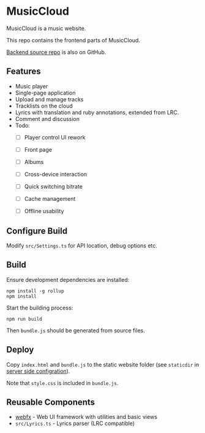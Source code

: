 # MusicCloud

MusicCloud is a music website.

This repo contains the frontend parts of MusicCloud.

[Backend source repo](https://github.com/lideming/MusicCloudServer) is also on GitHub.


## Features

* Music player
* Single-page application
* Upload and manage tracks
* Tracklists on the cloud
* Lyrics with translation and ruby annotations, extended from LRC.
* Comment and discussion
* Todo:
    - [ ] Player control UI rework
    - [ ] Front page
    - [ ] Albums
    - [ ] Cross-device interaction
    - [ ] Quick switching bitrate
    - [ ] Cache management
    - [ ] Offline usability


## Configure Build

Modify `src/Settings.ts` for API location, debug options etc.


## Build

Ensure development dependencies are installed:

```
npm install -g rollup
npm install
```

Start the building process:

```
npm run build
```

Then `bundle.js` should be generated from source files.


## Deploy

Copy `index.html` and `bundle.js` to the static website folder (see `staticdir` in [server side configration](https://github.com/lideming/MusicCloudServer/blob/master/appsettings.json)).

Note that `style.css` is included in `bundle.js`.


## Reusable Components

* [webfx](https://github.com/lideming/webfx) - Web UI framework with utilities and basic views
* `src/Lyrics.ts` - Lyrics parser (LRC compatible)
